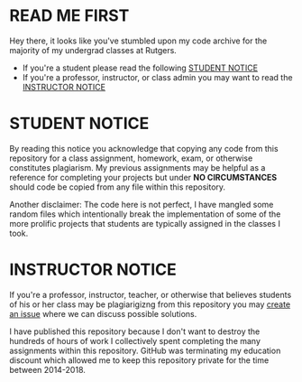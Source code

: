 # READ ME FIRST

Hey there, it looks like you've stumbled upon my code archive for the majority of my undergrad classes at Rutgers.

- If you're a student please read the following [STUDENT NOTICE](#student-notice)
- If you're a professor, instructor, or class admin you may want to read the [INSTRUCTOR NOTICE](#instructor-notice)

# STUDENT NOTICE


By reading this notice you acknowledge that copying any code from this repository
for a class assignment, homework, exam, or otherwise constitutes plagiarism. My
previous assignments may be helpful as a reference for completing your projects
but under **NO CIRCUMSTANCES** should code be copied from any file within this repository.

Another disclaimer: The code here is not perfect, I have mangled some random files
which intentionally break the implementation of some of the more prolific projects
that students are typically assigned in the classes I took. 


# INSTRUCTOR NOTICE

If you're a professor, instructor, teacher, or otherwise that believes students of his
or her class may be plagiarigizng from this repository you may
[create an issue](https://github.com/zacblanco/issues/new) where we can discuss possible
solutions.

I have published this repository because I don't want to destroy the hundreds of hours
of work I collectively spent completing the many assignments within this repository.
GitHub was terminating my education discount which allowed me to keep this repository
private for the time between 2014-2018.
